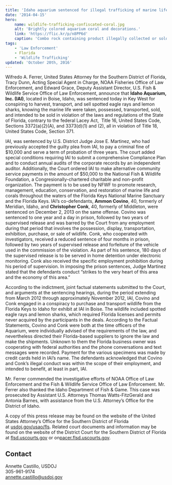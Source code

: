 ```yaml
---
title: 'Idaho aquarium sentenced for illegal trafficking of marine life'
date: '2014-04-15'
hero:
    name: wildlife-trafficking-confiscated-coral.jpg
    alt: 'Brightly colored aquarium coral and decorations.'
    link: 'https://flic.kr/p/n8PP6d'
    caption: 'Combo rock containing product illegally collected or sold from the Florida Keys. Photo by USFWS.'
tags:
    - 'Law Enforcement'
    - Florida
    - 'Wildlife Trafficking'
updated: 'October 20th, 2016'
---
```


Wifredo A. Ferrer, United States Attorney for the Southern District of Florida, Tracy Dunn, Acting Special Agent in Charge, NOAA Fisheries Office of Law Enforcement, and Edward Grace, Deputy Assistant Director, U.S. Fish & Wildlife Service Office of Law Enforcement, announce that **Idaho Aquarium, Inc. (IAI)**, located in Boise, Idaho, was sentenced today in Key West for conspiring to harvest, transport, and sell spotted eagle rays and lemon sharks, knowing the marine life were taken, possessed, transported, sold, and intended to be sold in violation of the laws and regulations of the State of Florida, contrary to the federal Lacey Act,  Title 16, United States Code, Sections 3372(a)(2)(A), and 3373(d)(1) and (2), all in violation of Title 18, United States Code, Section 371.

IAI, was sentenced by U.S. District Judge Jose E. Martinez, who had previously accepted the guilty plea from IAI, to pay a criminal fine of $10,000 and serve a term of probation of three years. The court added special conditions requiring IAI to submit a comprehensive Compliance Plan and to conduct annual audits of the corporate records by an independent auditor. Additionally, the Court ordered IAI to make alternative community service payments in the amount of $50,000 to the National Fish & Wildlife Foundation, a Congresionally-chartered charitable and non-profit organization. The payment is to be used by NFWF to promote research, management, education, conservation, and restoration of marine life and corals throughout the waters of the Florida Keys National Marine Sanctuary and the Florida Keys. IAI’s co-defendants, **Ammon Covino**, 40, formerly of Meridian, Idaho, and **Christopher Conk**, 40, formerly of Middleton, were sentenced on December 2, 2013 on the same offense. Covino was sentenced to one year and a day in prison, followed by two years of supervised release and was barred by the Court from any employment during that period that involves the possession, display, transportation, exhibition, purchase, or sale of wildlife. Conk, who cooperated with investigators, received a reduced sentence of four months in prison, followed by two years of supervised release and forfeiture of the vehicle used in the commission of the violation. As part of his sentence, 180 days of the supervised release is to be served in home detention under electronic monitoring. Conk also received the specific employment prohibition during his period of supervision. In imposing the prison sentences, Judge Martinez stated that the defendants conduct “strikes to the very heart of this area and the economy of this area.”

According to the indictment, joint factual statements submitted to the Court, and arguments at the sentencing hearings, during the period extending from March 2012 through approximately November 2012, IAI, Covino and Conk engaged in a conspiracy to purchase and transport wildlife from the Florida Keys to Idaho for exhibit at IAI in Boise. The wildlife included spotted eagle rays and lemon sharks, which required Florida licenses and permits never acquired by the participants in the deals. According to the Factual Statements, Covino and Conk were both at the time officers of the Aquarium, were individually advised of the requirements of the law, and nevertheless directed their Florida-based suppliers to ignore the law and make the shipments. Unknown to them the Florida business owner was cooperating with federal authorities and the phone conversations and text messages were recorded. Payment for the various specimens was made by credit cards held in IAI’s name. The defendants acknowledged that Covino and Conk’s illegal conduct was within the scope of their employment, and intended to benefit, at least in part, IAI.

Mr. Ferrer commended the investigative efforts of NOAA Office of Law Enforcement and the Fish & Wildlife Service Office of Law Enforcement. Mr. Ferrer also thanked the Idaho Department of Fish & Game. This case was prosecuted by Assistant U.S. Attorneys Thomas Watts-FitzGerald and Antonia Barnes, with assistance from the U.S. Attorney’s Office for the District of Idaho.

A copy of this press release may be found on the website of the United States Attorney’s Office for the Southern District of Florida at [usdoj.gov/usao/fls](http://www.usdoj.gov/usao/fls). Related court documents and information may be found on the website of the District Court for the Southern District of Florida at [flsd.uscourts.gov](http://www.flsd.uscourts.gov/) or on[pacer.flsd.uscourts.gov](http://pacer.flsd.uscourts.gov/).

## Contact

Annette Castillo, USDOJ  
305-961-9174  
[annette.castillo@usdoj.gov](https://mail.google.com/mail/?view=cm&fs=1&tf=1&to=annette.castillo@usdoj.gov)
